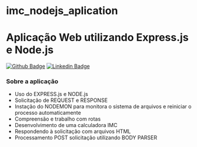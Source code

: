 # imc_nodejs_aplication

# Aplicação Web utilizando Express.js e Node.js

[![Github Badge](https://img.shields.io/badge/-Github-000?style=flat-square&logo=Github&logoColor=white&link=https://github.com/harleycardoso)](https://github.com/harleycardoso)
[![Linkedin Badge](https://img.shields.io/badge/-LinkedIn-blue?style=flat-square&logo=Linkedin&logoColor=white&link=https://www.linkedin.com/in/harleycardoso/)](https://www.linkedin.com/in/harleycardoso/)

### Sobre a aplicação

- Uso do EXPRESS.js e NODE.js
- Solicitação de REQUEST e RESPONSE
- Instação do NODEMON para monitora o sistema de arquivos e reiniciar o processo automaticamente
- Compreensão e trabalho com rotas
- Desenvolvimento de uma calculadora IMC
- Respondendo à solicitação com arquivos HTML
- Processamento POST solicitação utilizando BODY PARSER
